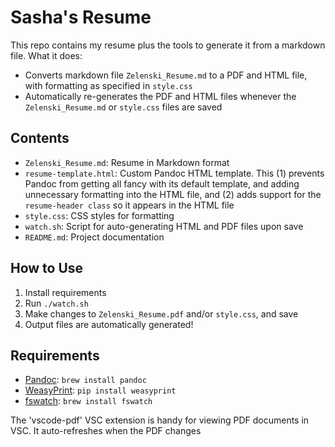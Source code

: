 # Sasha's Resume

This repo contains my resume plus the tools to generate it from a markdown file. What it does:
- Converts markdown file `Zelenski_Resume.md` to a PDF and HTML file, with formatting as specified in `style.css`
- Automatically re-generates the PDF and HTML files whenever the `Zelenski_Resume.md` or `style.css` files are saved

## Contents

- `Zelenski_Resume.md`: Resume in Markdown format 
- `resume-template.html`: Custom Pandoc HTML template. This (1) prevents Pandoc from getting all fancy with its default template, and adding unnecessary formatting into the HTML file, and (2) adds support for the `resume-header class` so it appears in the HTML file
- `style.css`: CSS styles for formatting
- `watch.sh`: Script for auto-generating HTML and PDF files upon save
- `README.md`: Project documentation

## How to Use

1. Install requirements
2. Run `./watch.sh`
3. Make changes to `Zelenski_Resume.pdf` and/or `style.css`, and save
4. Output files are automatically generated!

## Requirements

- [Pandoc](https://pandoc.org/): `brew install pandoc`
- [WeasyPrint](https://weasyprint.org/): `pip install weasyprint`
- [fswatch](https://emcrisostomo.github.io/fswatch/): `brew install fswatch`

The 'vscode-pdf' VSC extension is handy for viewing PDF documents in VSC. It auto-refreshes when the PDF changes